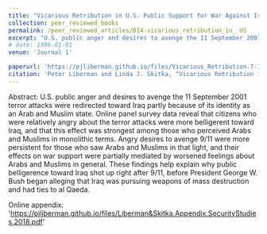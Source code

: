 ```yaml
---
title: "Vicarious Retribution in U.S. Public Support for War Against Iraq"
collection: peer_reviewed_books
permalink: /peer_reviewed_articles/014-vicarious_retribution_in_ US
excerpt: "U.S. public anger and desires to avenge the 11 September 2001 terror attacks were redirected toward Iraq partly because of its identity as an Arab and Muslim state."
# date: 1996-01-01
venue: 'Journal 1'

paperurl: 'https://pjliberman.github.io/files/Vicarious_Retribution.7-18.pdf'
citation: 'Peter Liberman and Linda J. Skitka, “Vicarious Retribution in U.S. Public Support for War Against Iraq,” <i>Security Studies</i>, forthcoming.'
---
```


Abstract: U.S. public anger and desires to avenge the 11 September 2001 terror attacks were redirected toward Iraq partly because of its identity as an Arab and Muslim state. Online panel survey data reveal that citizens who were relatively angry about the terror attacks were more belligerent toward Iraq, and that this effect was strongest among those who perceived Arabs and Muslims in monolithic terms.  Angry desires to avenge 9/11 were more persistent for those who saw Arabs and Muslims in that light, and their effects on war support were partially mediated by worsened feelings about Arabs and Muslims in general.  These findings help explain why public belligerence toward Iraq shot up right after 9/11, before President George W. Bush began alleging that Iraq was pursuing weapons of mass destruction and had ties to al Qaeda.

Online appendix: 'https://pjliberman.github.io/files/Liberman&Skitka.Appendix.SecurityStudies.2018.pdf'

<!-- Recommended citation: Your Name, You. (2009). "Paper Title Number 1." <i>Journal 1</i>. 1(1). -->
